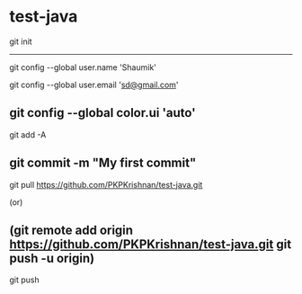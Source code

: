# test-java


git init

-----------------------------------------------
git config --global user.name 'Shaumik'

git config --global user.email 'sd@gmail.com'

git config --global color.ui 'auto'
-----------------------------------------------

git add -A

git commit -m "My first commit"
-----------------------------------------------

git pull https://github.com/PKPKrishnan/test-java.git

(or)

(git remote add origin https://github.com/PKPKrishnan/test-java.git
 git push -u origin)
------------------------------------------------

git push